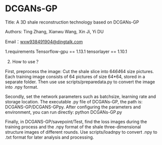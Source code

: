 # DCGANs-GP
Title: A 3D shale reconstruction technology based on DCGANs-GP

Authors: Ting Zhang, Xianwu Wang, Xin Ji, Yi DU


Email：wxw938491904@dingtalk.com

1.requirements
Tensorflow-gpu == 1.13.1
tensorlayer == 1.10.1

2. How to use？

First, preprocess the image: Cut the shale slice into 64*64*64 size pictures. Each training image consists of 64 pictures of size 64*64, stored in a separate folder. Then use use scripts/preparedata.py to convert the image into .npy format.


Secondly, set the network parameters such as batchsize, learning rate and storage location. The executable .py file of DCGANs-GP, the path is: DCGANS-GP/DCGANS-GPpy. After configuring the parameters and environment, you can run directly: python DCGANs-GP.py


Finally, in DCGANS-GP/savepoint/Test, find the loss images during the training process and the .npy format of the shale three-dimensional structure images of different rounds. Use scripts/loadnpy to convert .npy to .txt format for later analysis and processing.
